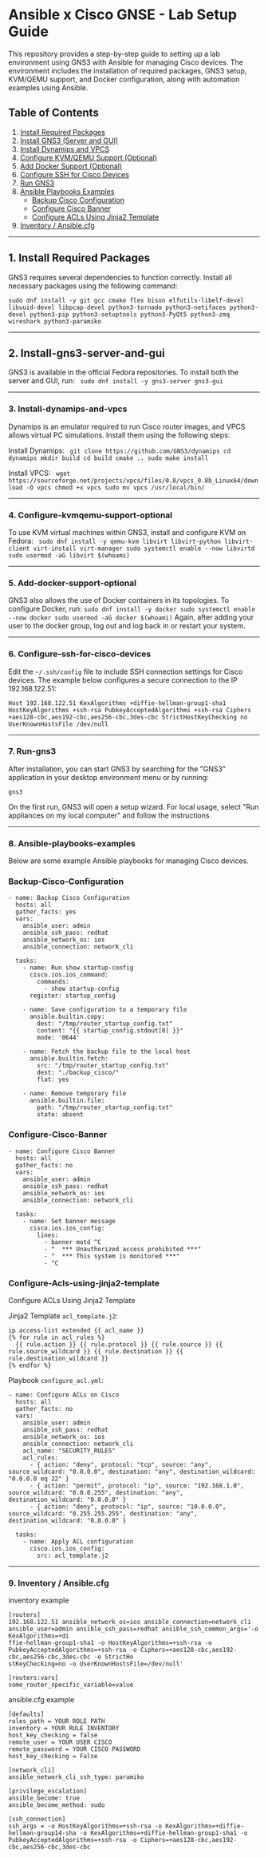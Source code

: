 # Ansible x Cisco GNSE - Lab Setup Guide

This repository provides a step-by-step guide to setting up a lab environment using GNS3 with Ansible for managing Cisco devices. The environment includes the installation of required packages, GNS3 setup, KVM/QEMU support, and Docker configuration, along with automation examples using Ansible.

## Table of Contents

1. [Install Required Packages](#1-install-required-packages)
2. [Install GNS3 (Server and GUI)](#2-install-gns3-server-and-gui)
3. [Install Dynamips and VPCS](#3-install-dynamips-and-vpcs)
4. [Configure KVM/QEMU Support (Optional)](#4-configure-kvmqemu-support-optional)
5. [Add Docker Support (Optional)](#5-add-docker-support-optional)
6. [Configure SSH for Cisco Devices](#6-configure-ssh-for-cisco-devices)
7. [Run GNS3](#7-run-gns3)
8. [Ansible Playbooks Examples](#8-ansible-playbooks-examples)
   - [Backup Cisco Configuration](#backup-cisco-configuration)
   - [Configure Cisco Banner](#configure-cisco-banner)
   - [Configure ACLs Using Jinja2 Template](#configure-acls-using-jinja2-template)
9. [Inventory / Ansible.cfg](#Inventory/Ansible.cfg)

---

## 1. Install Required Packages

GNS3 requires several dependencies to function correctly. Install all necessary packages using the following command:

`
sudo dnf install -y git gcc cmake flex bison elfutils-libelf-devel libuuid-devel libpcap-devel python3-tornado python3-netifaces python3-devel python3-pip python3-setuptools python3-PyQt5 python3-zmq wireshark python3-paramiko
`


---


## 2. Install-gns3-server-and-gui

GNS3 is available in the official Fedora repositories. To install both the server and GUI, run:
`
sudo dnf install -y gns3-server gns3-gui`


---


### 3. Install-dynamips-and-vpcs

Dynamips is an emulator required to run Cisco router images, and VPCS allows virtual PC simulations. Install them using the following steps:

Install Dynamips:
`
git clone https://github.com/GNS3/dynamips
cd dynamips
mkdir build
cd build
cmake ..
sudo make install`

Install VPCS:
`
wget https://sourceforge.net/projects/vpcs/files/0.8/vpcs_0.8b_Linux64/download -O vpcs
chmod +x vpcs
sudo mv vpcs /usr/local/bin/`


---


### 4. Configure-kvmqemu-support-optional

To use KVM virtual machines within GNS3, install and configure KVM on Fedora:
`
sudo dnf install -y qemu-kvm libvirt libvirt-python libvirt-client virt-install virt-manager
sudo systemctl enable --now libvirtd
sudo usermod -aG libvirt $(whoami)`


---


### 5. Add-docker-support-optional

GNS3 also allows the use of Docker containers in its topologies. To configure Docker, run:
`
sudo dnf install -y docker
sudo systemctl enable --now docker
sudo usermod -aG docker $(whoami)
`
Again, after adding your user to the docker group, log out and log back in or restart your system.


---


### 6. Configure-ssh-for-cisco-devices

Edit the `~/.ssh/config` file to include SSH connection settings for Cisco devices. The example below configures a secure connection to the IP 192.168.122.51:

`
Host 192.168.122.51
    KexAlgorithms +diffie-hellman-group1-sha1
    HostKeyAlgorithms +ssh-rsa
    PubkeyAcceptedAlgorithms +ssh-rsa
    Ciphers +aes128-cbc,aes192-cbc,aes256-cbc,3des-cbc
    StrictHostKeyChecking no
    UserKnownHostsFile /dev/null
`


---


### 7. Run-gns3

After installation, you can start GNS3 by searching for the "GNS3" application in your desktop environment menu or by running:

`gns3         `

On the first run, GNS3 will open a setup wizard. For local usage, select "Run appliances on my local computer" and follow the instructions.


---


### 8. Ansible-playbooks-examples

Below are some example Ansible playbooks for managing Cisco devices.

### Backup-Cisco-Configuration

```
- name: Backup Cisco Configuration
  hosts: all
  gather_facts: yes
  vars:
    ansible_user: admin
    ansible_ssh_pass: redhat
    ansible_network_os: ios
    ansible_connection: network_cli

  tasks:
    - name: Run show startup-config
      cisco.ios.ios_command:
        commands:
          - show startup-config
      register: startup_config

    - name: Save configuration to a temporary file
      ansible.builtin.copy:
        dest: "/tmp/router_startup_config.txt"
        content: "{{ startup_config.stdout[0] }}"
        mode: '0644'

    - name: Fetch the backup file to the local host
      ansible.builtin.fetch:
        src: "/tmp/router_startup_config.txt"
        dest: "./backup_cisco/"
        flat: yes

    - name: Remove temporary file
      ansible.builtin.file:
        path: "/tmp/router_startup_config.txt"
        state: absent
```


### Configure-Cisco-Banner

```
- name: Configure Cisco Banner
  hosts: all
  gather_facts: no
  vars:
    ansible_user: admin
    ansible_ssh_pass: redhat
    ansible_network_os: ios
    ansible_connection: network_cli

  tasks:
    - name: Set banner message
      cisco.ios.ios_config:
        lines:
          - banner motd ^C
          - "  *** Unauthorized access prohibited ***"
          - "  *** This system is monitored ***"
          - ^C

```

### Configure-Acls-using-jinja2-template

Configure ACLs Using Jinja2 Template


Jinja2 Template `acl_template.j2`:
```
ip access-list extended {{ acl_name }}
{% for rule in acl_rules %}
  {{ rule.action }} {{ rule.protocol }} {{ rule.source }} {{ rule.source_wildcard }} {{ rule.destination }} {{ rule.destination_wildcard }}
{% endfor %}
```

Playbook `configure_acl.yml`:
```
- name: Configure ACLs on Cisco
  hosts: all
  gather_facts: no
  vars:
    ansible_user: admin
    ansible_ssh_pass: redhat
    ansible_network_os: ios
    ansible_connection: network_cli
    acl_name: "SECURITY_RULES"
    acl_rules:
      - { action: "deny", protocol: "tcp", source: "any", source_wildcard: "0.0.0.0", destination: "any", destination_wildcard: "0.0.0.0 eq 22" }
      - { action: "permit", protocol: "ip", source: "192.168.1.0", source_wildcard: "0.0.0.255", destination: "any", destination_wildcard: "0.0.0.0" }
      - { action: "deny", protocol: "ip", source: "10.0.0.0", source_wildcard: "0.255.255.255", destination: "any", destination_wildcard: "0.0.0.0" }

  tasks:
    - name: Apply ACL configuration
      cisco.ios.ios_config:
        src: acl_template.j2
```



---


### 9. Inventory / Ansible.cfg

inventory example

```
[routers]
192.168.122.51 ansible_network_os=ios ansible_connection=network_cli ansible_user=admin ansible_ssh_pass=redhat ansible_ssh_common_args='-o KexAlgorithms=+di
ffie-hellman-group1-sha1 -o HostKeyAlgorithms=+ssh-rsa -o PubkeyAcceptedAlgorithms=+ssh-rsa -o Ciphers=+aes128-cbc,aes192-cbc,aes256-cbc,3des-cbc -o StrictHo
stKeyChecking=no -o UserKnownHostsFile=/dev/null'

[routers:vars]
some_router_specific_variable=value
```


ansible.cfg example

```
[defaults]
roles_path = YOUR ROLE PATH
inventory = YOUR RULE INVENTORY
host_key_checking = false
remote_user = YOUR USER CISCO
remote_password = YOUR CISCO PASSWORD 
host_key_checking = False

[network_cli]
ansible_network_cli_ssh_type: paramiko

[privilege_escalation]
ansible_become: true
ansible_become_method: sudo

[ssh_connection]
ssh_args = -o HostKeyAlgorithms=+ssh-rsa -o KexAlgorithms=+diffie-hellman-group14-sha -o KexAlgorithms=+diffie-hellman-group1-sha1 -o PubkeyAcceptedAlgorithms=+ssh-rsa -o Ciphers=+aes128-cbc,aes192-cbc,aes256-cbc,3des-cbc
```





